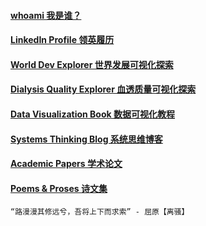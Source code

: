 #### [whoami 我是谁？](whoami.md)
#### [LinkedIn Profile 领英履历](https://www.linkedin.com/in/wcj365)
#### [World Dev Explorer 世界发展可视化探索](http://www.worlddev.xyz)
#### [Dialysis Quality Explorer 血透质量可视化探索](https://public.tableau.com/profile/wcj365)
#### [Data Visualization Book 数据可视化教程](http://wcj365.gitee.io/plotly)
#### [Systems Thinking Blog 系统思维博客](http://systems-thinker.blogspot.com)
#### [Academic Papers 学术论文](papers/README.md)
#### [Poems & Proses 诗文集](http://wcj365.github.io/love) 
~~~~
“路漫漫其修远兮，吾将上下而求索” - 屈原【离骚】
~~~~
